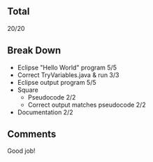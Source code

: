 ## Total ##
20/20

## Break Down ##
* Eclipse "Hello World" program 5/5
* Correct TryVariables.java & run 3/3
* Eclipse output program 5/5
* Square
  * Pseudocode 2/2
  * Correct output matches pseudocode 2/2
* Documentation 2/2

## Comments ##
Good job!